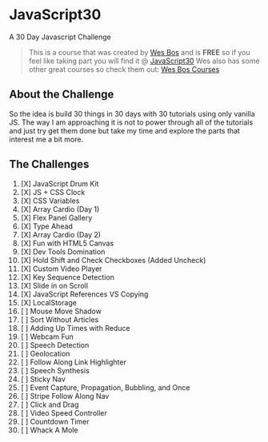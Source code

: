 # JavaScript30
A 30 Day Javascript Challenge

>This is a course that was created by [Wes Bos](https://github.com/wesbos) and is **FREE**
 so if you feel like taking part you will find it @ [JavaScript30](https://javascript30.com/account)
 Wes also has some other great courses so check them out: [Wes Bos Courses](http://wesbos.com/courses/)

## About the Challenge

So the idea is build 30 things in 30 days with 30 tutorials using only vanilla JS. The way I am approaching it is not to power through all
of the tutorials and just try get them done but take my time and explore the parts that interest me a bit more.

## The Challenges

1. [X] JavaScript Drum Kit
2. [X] JS + CSS Clock
3. [X] CSS Variables
4. [X] Array Cardio (Day 1)
5. [X] Flex Panel Gallery
6. [X] Type Ahead
7. [X] Array Cardio (Day 2)
8. [X] Fun with HTML5 Canvas
9. [X] Dev Tools Domination
10. [X] Hold Shift and Check Checkboxes (Added Uncheck)
11. [X] Custom Video Player
12. [X] Key Sequence Detection
13. [X] Slide in on Scroll
14. [X] JavaScript References VS Copying
15. [X] LocalStorage
16. [ ] Mouse Move Shadow
17. [ ] Sort Without Articles
18. [ ] Adding Up Times with Reduce
19. [ ] Webcam Fun
20. [ ] Speech Detection
21. [ ] Geolocation
22. [ ] Follow Along Link Highlighter
23. [ ] Speech Synthesis
24. [ ] Sticky Nav
25. [ ] Event Capture, Propagation, Bubbling, and Once
26. [ ] Stripe Follow Along Nav
27. [ ] Click and Drag
28. [ ] Video Speed Controller
29. [ ] Countdown Timer
30. [ ] Whack A Mole
